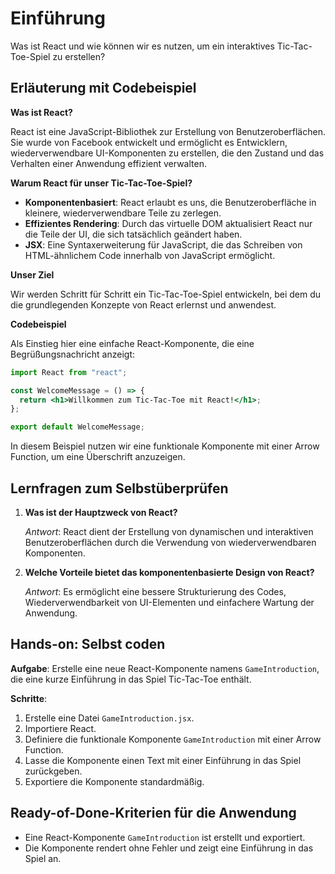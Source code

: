 # Einführung

Was ist React und wie können wir es nutzen, um ein interaktives Tic-Tac-Toe-Spiel zu erstellen?

## Erläuterung mit Codebeispiel

**Was ist React?**

React ist eine JavaScript-Bibliothek zur Erstellung von Benutzeroberflächen. Sie wurde von Facebook entwickelt und ermöglicht es Entwicklern, wiederverwendbare UI-Komponenten zu erstellen, die den Zustand und das Verhalten einer Anwendung effizient verwalten.

**Warum React für unser Tic-Tac-Toe-Spiel?**

- **Komponentenbasiert**: React erlaubt es uns, die Benutzeroberfläche in kleinere, wiederverwendbare Teile zu zerlegen.
- **Effizientes Rendering**: Durch das virtuelle DOM aktualisiert React nur die Teile der UI, die sich tatsächlich geändert haben.
- **JSX**: Eine Syntaxerweiterung für JavaScript, die das Schreiben von HTML-ähnlichem Code innerhalb von JavaScript ermöglicht.

**Unser Ziel**

Wir werden Schritt für Schritt ein Tic-Tac-Toe-Spiel entwickeln, bei dem du die grundlegenden Konzepte von React erlernst und anwendest.

**Codebeispiel**

Als Einstieg hier eine einfache React-Komponente, die eine Begrüßungsnachricht anzeigt:

```jsx
import React from "react";

const WelcomeMessage = () => {
  return <h1>Willkommen zum Tic-Tac-Toe mit React!</h1>;
};

export default WelcomeMessage;
```

In diesem Beispiel nutzen wir eine funktionale Komponente mit einer Arrow Function, um eine Überschrift anzuzeigen.

## Lernfragen zum Selbstüberprüfen

1. **Was ist der Hauptzweck von React?**

   _Antwort_: React dient der Erstellung von dynamischen und interaktiven Benutzeroberflächen durch die Verwendung von wiederverwendbaren Komponenten.

2. **Welche Vorteile bietet das komponentenbasierte Design von React?**

   _Antwort_: Es ermöglicht eine bessere Strukturierung des Codes, Wiederverwendbarkeit von UI-Elementen und einfachere Wartung der Anwendung.

## Hands-on: Selbst coden

**Aufgabe**: Erstelle eine neue React-Komponente namens `GameIntroduction`, die eine kurze Einführung in das Spiel Tic-Tac-Toe enthält.

**Schritte**:

1. Erstelle eine Datei `GameIntroduction.jsx`.
2. Importiere React.
3. Definiere die funktionale Komponente `GameIntroduction` mit einer Arrow Function.
4. Lasse die Komponente einen Text mit einer Einführung in das Spiel zurückgeben.
5. Exportiere die Komponente standardmäßig.

## Ready-of-Done-Kriterien für die Anwendung

- Eine React-Komponente `GameIntroduction` ist erstellt und exportiert.
- Die Komponente rendert ohne Fehler und zeigt eine Einführung in das Spiel an.

